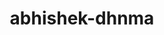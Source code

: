 ---
title: abhishek-dhnma
github: https://github.com/abhishek-dhnma
mode: dark
transition: 1s
score: 86.9
archetype:
- Github Actions
---
